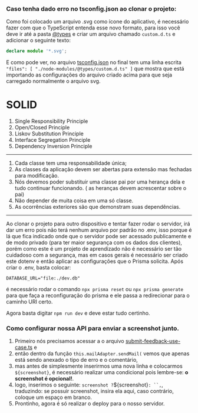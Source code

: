 ### Caso tenha dado erro no tsconfig.json ao clonar  o projeto:

Como foi colocado um arquivo .svg como ícone do aplicativo, é necessário fazer com que o TypeScript entenda esse novo formato, para isso você deve ir até a pasta [@types](./node_modules/%40types/) e criar um arquivo chamado `custom.d.ts` e  adicionar o seguinte texto: 
```typescript
declare module '*.svg';
```

E como pode ver, no arquivo [tsconfig.json](./tsconfig.json) no final tem uma linha escrita `"files": [ "./node-modules/@types/custom.d.ts" ]` que mostra que está importando as configurações do arquivo criado acima para que seja carregado normalmente o arquivo svg.



# SOLID

1. Single Responsibility Principle
2. Open/Closed Principle
3. Liskov Substitution Principle
4. Interface Segregation Principle
5. Dependency Inversion Principle

---

1. Cada classe tem uma  responsabilidade única;
2. As classes da aplicação devem ser abertas para extensão mas fechadas para modificação. 
3. Nós devemos poder substituir uma classe pai por uma herança dela e tudo continuar funcionando. ( as heranças devem acrescentar sobre o pai)
4. Não depender de muita coisa em uma só classe.
5. As ocorrências exteriores são que demonstram suas dependências.

---

Ao clonar o projeto para outro dispositivo e tentar fazer rodar o servidor, irá dar um erro pois não terá nenhum arquivo por padrão no .env, isso porque é lá que fica indicado onde que o servidor pode ser acessado publicamente e de modo privado (para ter maior segurança com os dados dos clientes), porém como este é um projeto de aprendizado não é necessário ser tão cuidadoso com a segurança, mas em casos gerais é necessário ser criado este dotenv e então aplicar as configurações que o Prisma solicita. Após criar o .env, basta colocar:
```
DATABASE_URL="file:./dev.db"
```
é necessário rodar o comando `npx prisma reset` ou `npx prisma generate` para que faça a reconfiguração do prisma e ele passa a redirecionar para o caminho URI certo. 

Agora basta digitar `npm run dev` e deve estar tudo certinho. 

### Como configurar nossa API para enviar a screenshot junto. 

1. Primeiro nós precisamos acessar a o arquivo [submit-feedback-use-case.ts](./src/use-cases/submit-feedback-use-case.ts) e 
2. então dentro da função `this.mailAdapter.sendMail(` vemos que apenas está sendo anexado o tipo de erro e o comentário, 
3. mas antes de simplesmente inserirmos uma nova linha e colocarmos `${screenshot}`, é necessário realizar uma condicional pois lembre-se: **o screenshot é opcional!**. 
4. logo, inserimos o seguinte: ` screenshot ? `${screenshot}` : ``, `, traduzindo: se possuir screenshot, insira ela aqui, caso contrário, coloque um espaço em branco.
5. Prontinho, agora é só realizar o deploy para o nosso servidor. 

